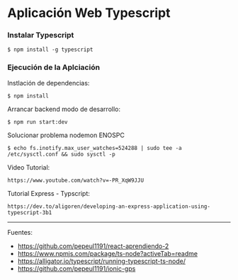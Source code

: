 # Aplicación Web Typescript

### Instalar Typescript

    $ npm install -g typescript

### Ejecución de la Aplciación

Instlación de dependencias:

    $ npm install

Arrancar backend modo de desarrollo:

    $ npm run start:dev

Solucionar problema nodemon ENOSPC

    $ echo fs.inotify.max_user_watches=524288 | sudo tee -a /etc/sysctl.conf && sudo sysctl -p

Video Tutorial:

    https://www.youtube.com/watch?v=-PR_XqW9JJU

Tutorial Express - Typscript:

    https://dev.to/aligoren/developing-an-express-application-using-typescript-3b1

---

Fuentes:

+ https://github.com/pepeul1191/react-aprendiendo-2
+ https://www.npmjs.com/package/ts-node?activeTab=readme
+ https://alligator.io/typescript/running-typescript-ts-node/
+ https://github.com/pepeul1191/ionic-gps